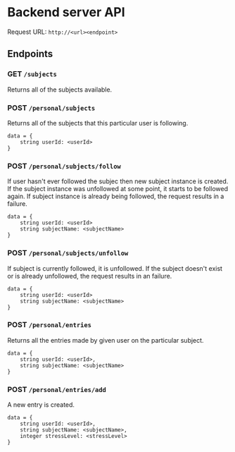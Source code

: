 # Backend server API

Request URL: `http://<url><endpoint>`

## Endpoints

### GET `/subjects`

Returns all of the subjects available.

### POST `/personal/subjects`

Returns all of the subjects that this particular user is following.

```
data = {
    string userId: <userId>
}
```

### POST `/personal/subjects/follow`

If user hasn't ever followed the subjec then new subject instance is created. If the subject instance was unfollowed at some point, it starts to be followed again. If subject instance is already being followed, the request results in a failure.

```
data = {
    string userId: <userId>
    string subjectName: <subjectName>
}
```

### POST `/personal/subjects/unfollow`

If subject is currently followed, it is unfollowed. If the subject doesn't exist or is already unfollowed, the request results in an failure.

```
data = {
    string userId: <userId>
    string subjectName: <subjectName>
}
```

### POST `/personal/entries`

Returns all the entries made by given user on the particular subject.

```
data = {
    string userId: <userId>,
    string subjectName: <subjectName>
}
```

### POST `/personal/entries/add`

A new entry is created.

```
data = {
    string userId: <userId>,
    string subjectName: <subjectName>,
    integer stressLevel: <stressLevel>
}
```

